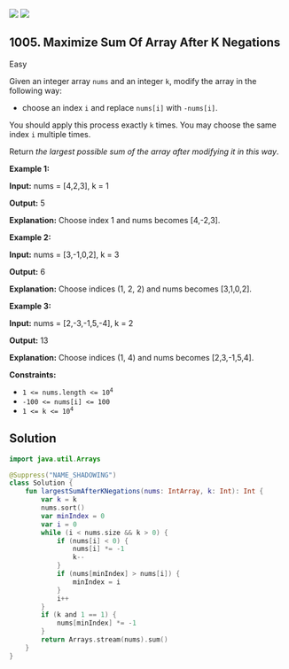 [![](https://img.shields.io/github/stars/javadev/LeetCode-in-Kotlin?label=Stars&style=flat-square)](https://github.com/javadev/LeetCode-in-Kotlin)
[![](https://img.shields.io/github/forks/javadev/LeetCode-in-Kotlin?label=Fork%20me%20on%20GitHub%20&style=flat-square)](https://github.com/javadev/LeetCode-in-Kotlin/fork)

## 1005\. Maximize Sum Of Array After K Negations

Easy

Given an integer array `nums` and an integer `k`, modify the array in the following way:

*   choose an index `i` and replace `nums[i]` with `-nums[i]`.

You should apply this process exactly `k` times. You may choose the same index `i` multiple times.

Return _the largest possible sum of the array after modifying it in this way_.

**Example 1:**

**Input:** nums = [4,2,3], k = 1

**Output:** 5

**Explanation:** Choose index 1 and nums becomes [4,-2,3].

**Example 2:**

**Input:** nums = [3,-1,0,2], k = 3

**Output:** 6

**Explanation:** Choose indices (1, 2, 2) and nums becomes [3,1,0,2].

**Example 3:**

**Input:** nums = [2,-3,-1,5,-4], k = 2

**Output:** 13

**Explanation:** Choose indices (1, 4) and nums becomes [2,3,-1,5,4].

**Constraints:**

*   <code>1 <= nums.length <= 10<sup>4</sup></code>
*   `-100 <= nums[i] <= 100`
*   <code>1 <= k <= 10<sup>4</sup></code>

## Solution

```kotlin
import java.util.Arrays

@Suppress("NAME_SHADOWING")
class Solution {
    fun largestSumAfterKNegations(nums: IntArray, k: Int): Int {
        var k = k
        nums.sort()
        var minIndex = 0
        var i = 0
        while (i < nums.size && k > 0) {
            if (nums[i] < 0) {
                nums[i] *= -1
                k--
            }
            if (nums[minIndex] > nums[i]) {
                minIndex = i
            }
            i++
        }
        if (k and 1 == 1) {
            nums[minIndex] *= -1
        }
        return Arrays.stream(nums).sum()
    }
}
```